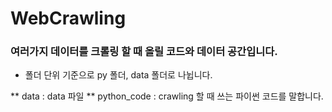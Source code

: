 # WebCrawling

### 여러가지 데이터를 크롤링 할 때 올릴 코드와 데이터 공간입니다.

* 폴더 단위 기준으로 py 폴더, data 폴더로 나뉩니다.

** data : data 파일
** python_code : crawling 할 때 쓰는 파이썬 코드를 말합니다.
